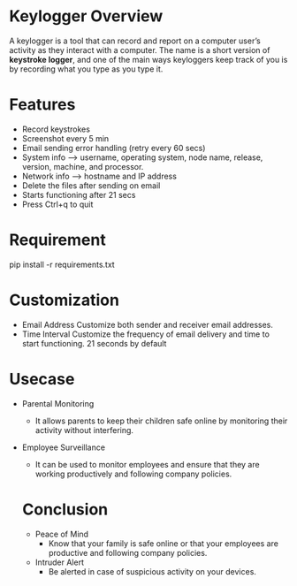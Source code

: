 # Keylogger Overview
A keylogger is a tool that can record and report on a computer user’s activity as they interact with a computer. The name is a short version of **keystroke logger**, and one of the main ways keyloggers keep track of you is by recording what you type as you type it.

# Features
* Record keystrokes
* Screenshot every 5 min
* Email sending error handling (retry every 60 secs)
* System info  --> username, operating system, node name, release, version, machine, and processor.
* Network info --> hostname and IP address
* Delete the files after sending on email
* Starts functioning after 21 secs
* Press Ctrl+q to quit
# Requirement
pip install -r requirements.txt

# Customization
* Email Address
  Customize both sender and receiver email addresses.
* Time Interval
  Customize the frequency of email delivery and time to start functioning.
  21 seconds by default

# Usecase
* Parental Monitoring
  - It allows parents to keep their children safe online by monitoring their activity without interfering.
* Employee Surveillance
  - It can be used to monitor employees and ensure that they are working productively and following company policies.

  # Conclusion
  * Peace of Mind
    - Know that your family is safe online or that your employees are productive and following company policies.
  * Intruder Alert
    - Be alerted in case of suspicious activity on your devices.
